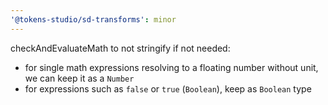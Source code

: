 ```yaml
---
'@tokens-studio/sd-transforms': minor
---
```


checkAndEvaluateMath to not stringify if not needed:

- for single math expressions resolving to a floating number without unit, we can keep it as a `Number`
- for expressions such as `false` or `true` (`Boolean`), keep as `Boolean` type
